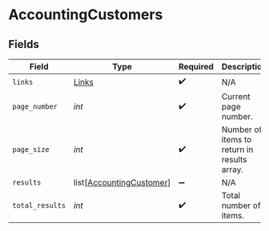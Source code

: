 # AccountingCustomers


## Fields

| Field                                                                 | Type                                                                  | Required                                                              | Description                                                           |
| --------------------------------------------------------------------- | --------------------------------------------------------------------- | --------------------------------------------------------------------- | --------------------------------------------------------------------- |
| `links`                                                               | [Links](../../models/shared/links.md)                                 | :heavy_check_mark:                                                    | N/A                                                                   |
| `page_number`                                                         | *int*                                                                 | :heavy_check_mark:                                                    | Current page number.                                                  |
| `page_size`                                                           | *int*                                                                 | :heavy_check_mark:                                                    | Number of items to return in results array.                           |
| `results`                                                             | list[[AccountingCustomer](../../models/shared/accountingcustomer.md)] | :heavy_minus_sign:                                                    | N/A                                                                   |
| `total_results`                                                       | *int*                                                                 | :heavy_check_mark:                                                    | Total number of items.                                                |